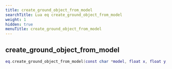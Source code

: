 ```yaml
---
title: create_ground_object_from_model
searchTitle: Lua eq create_ground_object_from_model
weight: 1
hidden: true
menuTitle: create_ground_object_from_model
---
```

## create_ground_object_from_model
```lua
eq.create_ground_object_from_model(const char *model, float x, float y, float z, float h) -- void
```